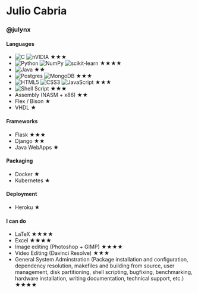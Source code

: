 # Julio Cabria
### @julynx

#### Languages
- ![C](https://img.shields.io/badge/c-%2300599C.svg?style=for-the-badge&logo=c&logoColor=white) ![nVIDIA](https://img.shields.io/badge/nVIDIA-%2376B900.svg?style=for-the-badge&logo=nVIDIA&logoColor=white) ★★★
- ![Python](https://img.shields.io/badge/python-3670A0?style=for-the-badge&logo=python&logoColor=ffdd54) ![NumPy](https://img.shields.io/badge/numpy-%23013243.svg?style=for-the-badge&logo=numpy&logoColor=white) ![scikit-learn](https://img.shields.io/badge/scikit--learn-%23F7931E.svg?style=for-the-badge&logo=scikit-learn&logoColor=white) ★★★★
- ![Java](https://img.shields.io/badge/java-%23ED8B00.svg?style=for-the-badge&logo=java&logoColor=white) ★★
- ![Postgres](https://img.shields.io/badge/postgres-%23316192.svg?style=for-the-badge&logo=postgresql&logoColor=white) ![MongoDB](https://img.shields.io/badge/MongoDB-%234ea94b.svg?style=for-the-badge&logo=mongodb&logoColor=white) ★★★
- ![HTML5](https://img.shields.io/badge/html5-%23E34F26.svg?style=for-the-badge&logo=html5&logoColor=white) ![CSS3](https://img.shields.io/badge/css3-%231572B6.svg?style=for-the-badge&logo=css3&logoColor=white) ![JavaScript](https://img.shields.io/badge/javascript-%23323330.svg?style=for-the-badge&logo=javascript&logoColor=%23F7DF1E) ★★★
- ![Shell Script](https://img.shields.io/badge/shell_script-%23121011.svg?style=for-the-badge&logo=gnu-bash&logoColor=white) ★★★
- Assembly (NASM + x86) ★★
- Flex / Bison ★
- VHDL ★

#### Frameworks
- Flask ★★★
- Django ★★
- Java WebApps ★

#### Packaging
- Docker ★
- Kubernetes ★

#### Deployment
- Heroku ★

#### I can do
- LaTeX ★★★★
- Excel ★★★★
- Image editing (Photoshop + GIMP) ★★★★
- Video Editing (Davinci Resolve) ★★★
- General System Adminstration (Package installation and configuration, dependency resolution, makefiles and building from source, user management, disk partitioning, shell scripting, bugfixing, benchmarking, hardware installation, writing documentation, technical support, etc.) ★★★★
